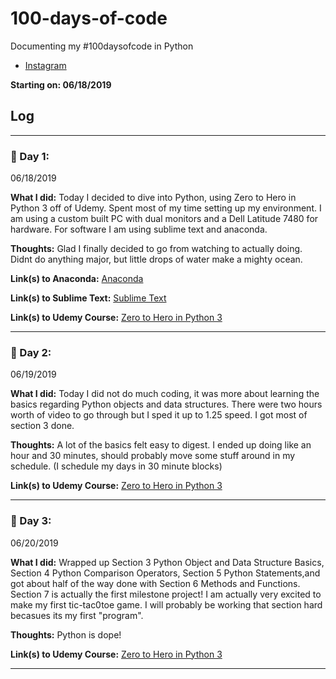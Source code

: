 # 100-days-of-code
Documenting my #100daysofcode in Python

- [Instagram](https://www.instagram.com/aex.dev/?hl=en)

**Starting on: 06/18/2019**

## Log

---

### :date: Day 1:
06/18/2019

**What I did:** Today I decided to dive into Python, using Zero to Hero in Python 3 off of Udemy. Spent most of my time setting up my environment. I am using a custom built PC with dual monitors and a Dell Latitude 7480 for hardware. For software I am using sublime text and anaconda. 

**Thoughts:** Glad I finally decided to go from watching to actually doing. Didnt do anything major, but little drops of water make a mighty ocean.

**Link(s) to Anaconda:** [Anaconda](https://www.anaconda.com/distribution/)

**Link(s) to Sublime Text:** [Sublime Text](https://www.sublimetext.com/)

**Link(s) to Udemy Course:** [Zero to Hero in Python 3](https://www.udemy.com/complete-python-bootcamp/)

---

### :date: Day 2:
06/19/2019

**What I did:** Today I did not do much coding, it was more about learning the basics regarding Python objects and data structures. There were two hours worth of video to go through but I sped it up to 1.25 speed. I got most of section 3 done.

**Thoughts:** A lot of the basics felt easy to digest. I ended up doing like an hour and 30 minutes, should probably move some stuff around in my schedule. (I schedule my days in 30 minute blocks)

**Link(s) to Udemy Course:** [Zero to Hero in Python 3](https://www.udemy.com/complete-python-bootcamp/)

---

### :date: Day 3:
06/20/2019

**What I did:** Wrapped up Section 3 Python Object and Data Structure Basics, Section 4 Python Comparison Operators, Section 5 Python Statements,and got about half of the way done with Section 6 Methods and Functions. Section 7 is actually the first milestone project! I am actually very excited to make my first tic-tac0toe game. I will probably be working that section hard becasues its my first "program".

**Thoughts:** Python is dope!

**Link(s) to Udemy Course:** [Zero to Hero in Python 3](https://www.udemy.com/complete-python-bootcamp/)

---

